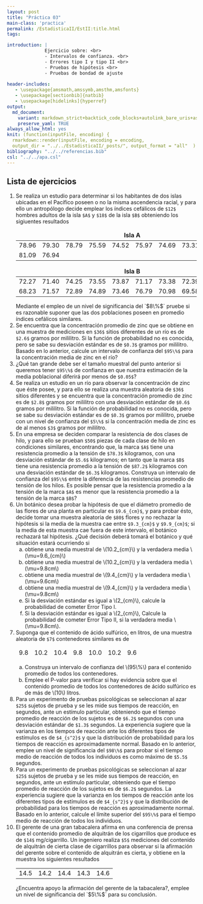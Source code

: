 ```yaml
---
layout: post
title: "Práctica 03"
main-class: 'practica'
permalink: /EstadisticaII/EstII:title.html
tags:

introduction: |
              Ejercicio sobre: <br>
              - Intervalos de confianza. <br>
              - Errores tipo I y tipo II <br>
              - Pruebas de hipótesis <br>
              - Pruebas de bondad de ajuste
              
header-includes:
   - \usepackage{amsmath,amssymb,amsthm,amsfonts}
   - \usepackage[sectionbib]{natbib}
   - \usepackage[hidelinks]{hyperref}
output:
  md_document:
    variant: markdown_strict+backtick_code_blocks+autolink_bare_uris+ascii_identifiers+tex_math_single_backslash
    preserve_yaml: TRUE
always_allow_html: yes   
knit: (function(inputFile, encoding) {
  rmarkdown::render(inputFile, encoding = encoding,
  output_dir = "../../EstadisticaII/_posts/", output_format = "all"  ) })
bibliography: "../../referencias.bib"
csl: "../../apa.csl"
---
```








## Lista de ejercicios

1.  Se realiza un estudio para determinar si los habitantes de dos islas
    ubicadas en el Pacífico poseen o no la misma ascendencia racial, y
    para ello un antropólogo decide emplear los índices cefálicos de
    `$12$` hombres adultos de la isla `$A$` y `$18$` de la isla `$B$`
    obteniendo los sigiuentes resultados
    <table class="table table-striped" style="width: auto !important; margin-left: auto; margin-right: auto;">
    <thead>
    <tr>
    <td colspan="10" style="text-align:center;font-weight: bold">
    Isla A
    </td>
    </tr>
    </thead>
    <tbody>
    <tr>
    <td>
    78.96
    </td>
    <td>
    79.30
    </td>
    <td>
    78.79
    </td>
    <td>
    75.59
    </td>
    <td>
    74.52
    </td>
    <td>
    75.97
    </td>
    <td>
    74.69
    </td>
    <td>
    73.31
    </td>
    <td>
    76.78
    </td>
    <td>
    80.86
    </td>
    </tr>
    <tr>
    <td>
    81.09
    </td>
    <td>
    76.94
    </td>
    <td>
    </td>
    <td>
    </td>
    <td>
    </td>
    <td>
    </td>
    <td>
    </td>
    <td>
    </td>
    <td>
    </td>
    <td>
    </td>
    </tr>
    </tbody>
    </table>
    <table class="table table-striped" style="width: auto !important; margin-left: auto; margin-right: auto;">
    <thead>
    <tr>
    <td colspan="10" style="text-align:center;font-weight: bold">
    Isla B
    </td>
    </tr>
    </thead>
    <tbody>
    <tr>
    <td>
    72.27
    </td>
    <td>
    71.40
    </td>
    <td>
    74.25
    </td>
    <td>
    73.55
    </td>
    <td>
    73.87
    </td>
    <td>
    71.17
    </td>
    <td>
    73.38
    </td>
    <td>
    72.39
    </td>
    <td>
    72.09
    </td>
    <td>
    73.81
    </td>
    </tr>
    <tr>
    <td>
    68.23
    </td>
    <td>
    71.57
    </td>
    <td>
    72.89
    </td>
    <td>
    74.89
    </td>
    <td>
    73.46
    </td>
    <td>
    76.79
    </td>
    <td>
    70.98
    </td>
    <td>
    69.58
    </td>
    <td>
    </td>
    <td>
    </td>
    </tr>
    </tbody>
    </table>
    Mediante el empleo de un nivel de significancia del `$8\%$` pruebe
    si es razonable suponer que las dos poblaciones poseen en promedio
    índices cefálicos similares.
2.  Se encuentra que la concentración promedio de zinc que se obtiene en
    una muestra de mediciones en `$36$` sitios diferentes de un río es
    de `$2.6$` gramos por mililitro. Si la función de probabilidad no es
    conocida, pero se sabe su desviación estándar es de `$0.3$` gramos
    por mililitro. Basado en lo anterior, calcule un intervalo de
    confianza del `$95\%$` para la concentración media de zinc en el
    río?
3.  ¿Qué tan grande debe ser el tamaño muestral del punto anterior si
    queremos tener `$95\%$` de confianza en que nuestra estimación de la
    media poblacional diferirá por menos de `$0.05$`?
4.  Se realiza un estudio en un río para observar la concentración de
    zinc que éste posee, y para ello se realiza una muestra aleatoria de
    `$36$` sitios diferentes y se encuentra que la concentración
    promedio de zinc es de `$2.8$` gramos por mililitro con una
    desviación estándar de `$0.6$` gramos por mililitro. Si la función
    de probabilidad no es conocida, pero se sabe su desviación estándar
    es de `$0.3$` gramos por mililitro, pruebe con un nivel de confianza
    del `$5\%$` si la concentración media de zinc es de al menos `$3$`
    gramos por mililitro.
5.  En una empresa se deciden comparar la resistencia de dos clases de
    hilo, y para ello se prueban `$50$` piezas de cada clase de hilo en
    condiciones similares, encontrando que, la marca `$A$` tiene una
    resistencia promedio a la tensión de `$78.3$` kilogramos, con una
    desviación estándar de `$5.6$` kilogramos; en tanto que la marca
    `$B$` tiene una resistencia promedio a la tensión de `$87.2$`
    kilogramos con una desviación estándar de `$6.3$` kilogramos.
    Construya un intervalo de confianza del `$95\%$` entre la diferencia
    de las resistencias promedio de tensión de los hilos. Es posible
    pensar que la resistencia promedio a la tensión de la marca `$A$` es
    menor que la resistencia promedio a la tensión de la marca `$B$`?
6.  Un botánico desea probar la hipótesis de que el diámetro promedio de
    las flores de una planta en particular es `$9.6_{cm}$`, y para
    probar ésto, decide tomar una muestra aleatoria de `$80$` flores y
    no rechazar la hipótesis si la media de la muestra cae entre
    `$9.3_{cm}$` y `$9.9_{cm}$`; si la media de esta muestra cae fuera
    de este intervalo, el botánico rechazará tal hipótesis. ¿Qué
    decisión deberá tomará el botánico y qué situación estará ocurriendo
    si
    <ol type="a">
    <li>
    obtiene una media muestral de \(10.2_{cm}\) y la verdadera media
    \(\mu=9.6_{cm}\)
    </li>
    <li>
    obtiene una media muestral de \(10.2_{cm}\) y la verdadera media
    \(\mu=9.8cm\)
    </li>
    <li>
    obtiene una media muestral de \(9.4_{cm}\) y la verdadera media
    \(\mu=9.6cm\)
    </li>
    <li>
    obtiene una media muestral de \(9.4_{cm}\) y la verdadera media
    \(\mu=9.8cm\)
    </li>
    <li>
    Si la desviación estándar es igual a \(2_{cm}\), calcule la
    probabilidad de cometer Error Tipo I.
    </li>
    <li>
    Si la desviación estándar es igual a \(2_{cm}\), Calcule la
    probabilidad de cometer Error Tipo II, si la verdadera media
    \(\mu=9.8cm\).
    </li>
    </ol>
7.  Suponga que el contenido de ácido sulfúrico, en litros, de una
    muestra aleatoria de `$7$` contenedores similares es de
    <table class="table table-striped" style="width: auto !important; margin-left: auto; margin-right: auto;">
    <thead>
    <tr>
    <td>
    9.8
    </td>
    <td>
    10.2
    </td>
    <td>
    10.4
    </td>
    <td>
    9.8
    </td>
    <td>
    10.0
    </td>
    <td>
    10.2
    </td>
    <td>
    9.6
    </td>
    </tr>
    </thead>
    </table>
    <ol type="a">
    <li>
    Construya un intervalo de confianza del \(95\%\) para el contenido
    promedio de todos los contenedores.
    </li>
    <li>
    Emplee el P-valor para verificar si hay evidencia sobre que el
    contenido promedio de todos los contenedores de ácido sulfúrico es
    de más de \(10\) litros.
    </li>
    </ol>
8.  Para un experimento de pruebas psicológicas se seleccionan al azar
    `$25$` sujetos de prueba y se les mide sus tiempos de reacción, en
    segundos, ante un estímulo particular, obteniendo que el tiempo
    promedio de reacción de los sujetos es de `$6.2$` segundos con una
    desviación estándar de `$1.3$` segundos. La experiencia sugiere que
    la varianza en los tiempos de reacción ante los diferentes tipos de
    estímulos es de `$4_{s^2}$` y que la distribución de probabilidad
    para los tiempos de reacción es aproximadamente normal. Basado en lo
    anterior, emplee un nivel de significancia del `$98\%$` para probar
    si el tiempo medio de reacción de todos los individuos es como
    máximo de `$5.5$` segundos.
9.  Para un experimento de pruebas psicológicas se seleccionan al azar
    `$25$` sujetos de prueba y se les mide sus tiempos de reacción, en
    segundos, ante un estímulo particular, obteniendo que el tiempo
    promedio de reacción de los sujetos es de `$6.2$` segundos. La
    experiencia sugiere que la varianza en los tiempos de reacción ante
    los diferentes tipos de estímulos es de `$4_{s^2}$` y que la
    distribución de probabilidad para los tiempos de reacción es
    aproximadamente normal. Basado en lo anterior, calcule el límite
    superior del `$95\%$` para el tiempo medio de reacción de todos los
    individuos.
10. El gerente de una gran tabacalera afirma en una conferencia de
    prensa que el contenido promedio de alquitrán de los cigarrillos que
    produce es de `$14$` mg/cigarrillo. Un ingeniero realiza `$5$`
    mediciones del contenido de alquitrán de cierta clase de cigarrillos
    para observar si la afirmación del gerente sobre el contenido de
    alquitrán es cierta, y obtiene en la muestra los siguientes
    resultados
    <table class="table table-striped" style="width: auto !important; margin-left: auto; margin-right: auto;">
    <tbody>
    <tr>
    <td>
    14.5
    </td>
    <td>
    14.2
    </td>
    <td>
    14.4
    </td>
    <td>
    14.3
    </td>
    <td>
    14.6
    </td>
    </tr>
    </tbody>
    </table>
    ¿Encuentra apoyo la afirmación del gerente de la tabacalera?, emplee
    un nivel de significancia del `$5\%$` para su conclusión.

<!-- 7. Suponga que el grupo ALIADO, realiza un estudio sobre la altura que poseen los estudiantes de la Universidad, y para ello, toma una muestra aleatoria de `$38$` estudiantes universitarios y encuentra que la estatura promedio fue de `$174.5$` centímetros con una desviación estándar de `$6.9$` centímetros. Empleando un nivel de significancia del `$2\%$`, pruebe si la altura promedio de todos los estudiantes de la universidad es de al menos `$173$` centímetros. -->
<!-- 8. El gerente de una planta sospecha que el número promedio de piezas que produce un trabajador en particular por día, es menor que el número promedio de piezas de los demás trabajadores. Por ello, el gerente decide observar el número de piezas que produce este trabajador durante diez días, seleccionados al azar, obteniendo los siguientes resultados -->
<!-- <table class="table table-striped" style="width: auto !important; margin-left: auto; margin-right: auto;"> -->
<!-- <tbody> -->
<!--   <tr> -->
<!--     <td>15</td> -->
<!--     <td>12</td> -->
<!--     <td>28</td> -->
<!--     <td>13</td> -->
<!--     <td>12</td> -->
<!--     <td>15</td> -->
<!--     <td>16</td> -->
<!--     <td>9</td> -->
<!--     <td>8</td> -->
<!--     <td>14</td> -->
<!--   </tr> -->
<!-- </tbody> -->
<!-- </table> -->
<!-- <ol type ="a"> -->
<!--   <li> Si se sabe que la desviación estándar para todos los trabajadores es de $2$ unidades, emplee un nivel de significancia del $2\%$ para probar si tiene o no apoyo la sospecha del gerente de que el número promedio de unidades producidas por el trabajador es menor a $15$ unidades? Obtener el P-valor para el contraste. -->
<!--   </li> -->
<!--   <li> Emplee un nivel de significancia del $5\%$ para probar si la proporción de días que el trabajador produce menos de $15$ unidades es mayor al $80\%$. -->
<!--   </li> -->
<!-- </ol> -->
<!-- 9. ¿Está menguando el romance de los estadounidenses con el cine?, En una encuesta realizada por la empresa Gallup a `$800$` adultos seleccionados de forma aleatoria, se encontró que `$45\%$` de los encuestados indicaron que el cine estaba mejorando, mientras que, `$43\%$` de los encuestados dijeron que el cine estaba empeorando. Basados en lo anterior, emplee un nivel de significancia del `$12\%$` para probar si la proporción total de adultos que piensan que el cine está mejorando es superior al `$50\%$`. -->
<!-- 10. Un estudio del número de comidas de negocios que los ejecutivos de las industrias de seguros y bancos reclaman mensualmente como gastos deducibles, se basó en muestras aleatorias y produjo los siguientes resultados -->
<!-- <table class="table table-striped" style="width: auto !important; margin-left: auto; margin-right: auto;"> -->
<!-- <thead> -->
<!--   <tr> -->
<!--     <td></td> -->
<!--     <td style="font-weight: bold">Seguros</td> -->
<!--     <td style="font-weight: bold">Bancos</td> -->
<!--   </tr> -->
<!-- </thead> -->
<!-- <tbody> -->
<!--   <tr> -->
<!--     <td style="font-weight: bold">Muestra</td> -->
<!--     <td>40</td> -->
<!--     <td>50</td> -->
<!--   </tr> -->
<!--   <tr> -->
<!--     <td style="font-weight: bold">Media muestral</td> -->
<!--     <td>9.1</td> -->
<!--     <td>8.0</td> -->
<!--   </tr> -->
<!--   <tr> -->
<!--     <td style="font-weight: bold">Desviación estándar muestral</td> -->
<!--     <td>1.9</td> -->
<!--     <td>2.1</td> -->
<!--   </tr> -->
<!-- </tbody> -->
<!-- </table> -->
<!-- Use un nivel del `$5\%$` de significancia para probar si el gasto promedio deducible de ambas poblaciones es igual. Encuentre el P-valor para esta prueba. -->
<!-- 11. A la mayoría de estadounidenses les gusta participar en eventos deportivos o al menos verlos. Algunos sienten que los deportes tienen más que sólo valor de entretenimiento, tanto así, que en una encuesta realizada a `$1000$` adultos, realizada por KRC Research \& Consulting, se encontró que `$68\%$` sintieron que los deportes de gran atractivo tienen un efecto positivo en la sociedad. Emplee un nivel de significancia del `$5\%$` para probar si la mayoría de estadounidenses piensan que los deportes tienen un efecto positivo en la sociedad. -->
<!-- 12. Para una comparación de los porcentajes de piezas defectuosas producidas por dos líneas de montaje, de cada línea se seleccionaron muestras aleatorias independientes de `$100$` piezas. La línea `$A$` produjo `$18$` piezas defectuosas en la muestra y la línea `$B$` contenía `$12$` piezas defectuosas. Emplee un nivel de significancia del `$2\%$` para probar si una línea de montaje produce una proporción más alta de piezas defectuosas que la otra. -->
<!-- 13. Se tiene la creencia que las profesoras de la Universidad suelen gastar en promedio más dinero en café que los profesores en un mes. Para probar ésto, se realiza un estudio en el cual se toma una muestra aleatoria de profesoras y profesores y se registra el gasto que tuvieron durante el mes, obteniendo los siguientes resultados, en miles de pesos -->
<!-- <table class="table table-striped" style="width: auto !important; margin-left: auto; margin-right: auto;"> -->
<!-- <thead> -->
<!--   <tr> -->
<!--     <td></td> -->
<!--     <td style="font-weight: bold">Profesores</td> -->
<!--     <td style="font-weight: bold">Profesoras</td> -->
<!--   </tr> -->
<!-- </thead> -->
<!-- <tbody> -->
<!--   <tr> -->
<!--     <td style="font-weight: bold">Muestra</td> -->
<!--     <td>20</td> -->
<!--     <td>28</td> -->
<!--   </tr> -->
<!--   <tr> -->
<!--     <td style="font-weight: bold">Media muestral</td> -->
<!--     <td>33</td> -->
<!--     <td>38.5</td> -->
<!--   </tr> -->
<!--   <tr> -->
<!--     <td style="font-weight: bold">Desviación estándar muestral</td> -->
<!--     <td>2.9</td> -->
<!--     <td>3.1</td> -->
<!--   </tr> -->
<!-- </tbody> -->
<!-- </table> -->
<!-- Use un nivel del `$5\%$` de significancia para probar la hipótesis planteada. Emplee el P-valor en sus conclusión. -->
<!-- 14. Suponga que nos encontramos en época de elecciones, y que el responsable de la campaña política del candidato `$A$` piensa en el ambiente de las últimas semanas previas a las elecciones. Él piensa que su candidato se encuentra en igual posición que su oponente, el candidato `$B$`, pero han ocurrido algunos reveses en forma reciente. El responsable lleva a cabo una encuesta de percepción electoral a `$1500$` ciudadanos. Si de los `$1500$`, `$737$` indican una preferencia por el candidato `$A$`, ¿existe alguna razón para creer que el candidato `$A$` se encuentra en desventaja con relación al candidato `$B$`?, Use un nivel de significancia del `$5\%$`. -->
<!-- 15. Una bióloga quiere probar la hipótesis de que la envergadura media de cierta clase de insectos es `$12.3_{mm}$` contra la alternativa de que no es de `$12.3_{mm}$`. Suponga que la envergadura de los insectos puede asumirse normal con una desviación estándar conocida e igual a `$0.8_{mm}$`. Si se toma una muestra aleatoria de `$12$` insectos y se decide aceptar la hipótesis nula si y sólo si la media de la muestral cae entre `$12.0_{mm}$` y `$12.6_{mm}$`,  -->
<!-- <ol type ="a"> -->
<!--   <li> Calcule la probabilidad de cometer un error tipo I. -->
<!--   </li> -->
<!--   <li> Calcule la probabilidad de cometer un error tipo II, si la media real de la envergadura de los insectos es de $12.5_{mm}$ -->
<!--   </li> -->
<!--   <li>¿Qué decisión estaría tomando la bióloga si obtiene de la muestra un media de $12.9_{mm}$, y se tiene que la media real de la envergadura de los insectos es $12.5mm$? -->
<!--   </li> -->
<!--   <li>¿Qué decisión estaría tomando la bióloga si obtiene de la muestra un media de $12.9_{mm}$, y se tiene que la media real de la envergadura de los insectos es $12.3_{mm}$? -->
<!--   </li> -->
<!-- </ol> -->
<!-- 16. Las calificaciones del Examen de Evaluación Escolar (SAT por sus siglas en inglés), que han bajado lentamente desde el inicio del examen, ahora han empezado a subir. Originalmente, una calificación de `$500$` estaba considerada como promedio. Las calificaciones medias para el `$2005$` fueron aproximadamente `$520$` para el examen verbal y `$508$` para el examen de matemáticas. Una muestra aleatoria de las calificaciones del examen, de `$20$` alumnos de último año de una preparatoria urbana de gran tamaño, produjo las medias y desviaciones estándar citadas en la tabla siguiente -->
<!-- <table class="table table-striped" style="width: auto !important; margin-left: auto; margin-right: auto;"> -->
<!-- <thead> -->
<!--   <tr> -->
<!--     <td></td> -->
<!--     <td style="font-weight: bold">Verbal</td> -->
<!--     <td style="font-weight: bold">Matemáticas</td> -->
<!--   </tr> -->
<!-- </thead> -->
<!-- <tbody> -->
<!--   <tr> -->
<!--     <td style="font-weight: bold">Media muestral</td> -->
<!--     <td>505</td> -->
<!--     <td>495</td> -->
<!--   </tr> -->
<!--   <tr> -->
<!--     <td style="font-weight: bold">Desviación estándar muestral</td> -->
<!--     <td>57</td> -->
<!--     <td>69</td> -->
<!--   </tr> -->
<!-- </tbody> -->
<!-- </table> -->
<!-- <ol type ="a"> -->
<!--   <li> Suponiendo normalidad, emplee un nivel de significancia del $10\%$ para observar si la calificación promedio del SAT verbal obtenida por los alumnos de último año es superior a $520$ puntos. -->
<!--   </li> -->
<!--    <li> Suponiendo normalidad, emplee un nivel de significancia del $10\%$ para observar si la calificación promedio del SAT de matemáticas obtenida por los alumnos de último año es a lo más de $508$ puntos. -->
<!--   </li> -->
<!--   <li> Suponiendo normalidad, emplee un nivel de significancia del $10\%$ para observar si la variabilidad en la calificación obtenida por los estudiantes en el SAT verbal y el SAT de matemáticas es la misma. -->
<!--   </li> -->
<!-- </ol> -->
<!-- 17. Se está considerando un nuevo sistema de lanzamiento de cohetes para el despliegue de cohetes pequeños, de corto alcance. Suponga que por experiencia, se sabe que la probabilidad de que el sistema existente tenga un lanzamiento exitoso es del `$80\%$`. Si se toma una muestra de `$40$` lanzamientos experimentales con el nuevo sistema y `$34$` resultan exitosos. Emplee un nivel de significancia del `$8\%$` para probar si el nuevo sistema es mejor que el sistema actual. -->
<!-- 18. Es frecuente que los químicos orgánicos purifiquen compuestos orgánicos por medio de un método conocido como cristalización fraccional. Un experimentador desea preparar y purificar `$4.85$` gramos de anilina. Diez especímenes de `$4.85$` gramos de anilina se prepararon y purificaron para producir acetanilida. Se obtuvieron los siguientes resultados en seco: -->
<!-- <table class="table table-striped" style="width: auto !important; margin-left: auto; margin-right: auto;"> -->
<!-- <thead> -->
<!--   <tr> -->
<!--     <td>3.85</td> -->
<!--     <td>3.88</td> -->
<!--     <td>3.90</td> -->
<!--     <td>3.62</td> -->
<!--     <td>3.72</td> -->
<!--   </tr> -->
<!-- </thead> -->
<!-- <tbody> -->
<!--   <tr> -->
<!--     <td>3.80</td> -->
<!--     <td>3.85</td> -->
<!--     <td>3.36</td> -->
<!--     <td>4.01</td> -->
<!--     <td>3.82</td> -->
<!--   </tr> -->
<!-- </tbody> -->
<!-- </table> -->
<!-- <ol type ="a"> -->
<!--   <li>Emplee un nivel de significancia del $2\%$ para probar si la cantidad promedio de gramos de acetanilida que se puede recuperar de $4.85$ gramos de anilina es superior a $3.85$ gramos. -->
<!--   </li> -->
<!--   <li>Emplee un nivel de significancia del $10\%$ para probar si al emplear $4.85$ gramos de anilina, la proporción de experimentos que recuperan una cantidad de acetanilida superior a $3.85$ gramos es superior al $20\%$. -->
<!--   </li> -->
<!-- </ol> -->
<!-- 19. Para comparar dos clases de protectores de defensas, se muestrearon `$6$` de cada clase en cierta marca de auto compacto. Entonces cada auto se hizo chocar contra una pared de concreto a `$5$` millas por hora, y los siguientes son los costos de las reparaciones (en dólares): -->
<!-- <table class="table table-striped" style="width: auto !important; margin-left: auto; margin-right: auto;"> -->
<!-- <thead> -->
<!--   <tr> -->
<!--     <td colspan="6" style="text-align:center;font-weight: bold">Protector de defensas 1</td> -->
<!--   </tr> -->
<!-- </thead> -->
<!-- <tbody> -->
<!--   <tr> -->
<!--     <td>120</td> -->
<!--     <td>127</td> -->
<!--     <td>168</td> -->
<!--     <td>143</td> -->
<!--     <td>165</td> -->
<!--     <td>122</td> -->
<!--   </tr> -->
<!-- </tbody> -->
<!-- </table> -->
<!-- <table class="table table-striped" style="width: auto !important; margin-left: auto; margin-right: auto;"> -->
<!-- <thead> -->
<!--   <tr> -->
<!--     <td colspan="6" style="text-align:center;font-weight: bold">Protector de defensas 2</td> -->
<!--   </tr> -->
<!-- </thead> -->
<!-- <tbody> -->
<!--   <tr> -->
<!--     <td>154</td> -->
<!--     <td>135</td> -->
<!--     <td>132</td> -->
<!--     <td>171</td> -->
<!--     <td>153</td> -->
<!--     <td>149</td> -->
<!--   </tr> -->
<!-- </tbody> -->
<!-- </table> -->
<!-- Use el nivel `$10\%$` de significancia para probar si la diferencia entre las medias de estas dos muestras es significativa. -->
<!-- 20. El propietario de una automóvil compacto sospecha que la distancia promedio por galón que ofrece su carro es menor que la especificada por la EPA, la cual es de `$30$` millas por galón. El propietario observa la distancia recorrida por galón en `$9$` ocasiones y obtiene los siguientes datos:  -->
<!-- <table class="table table-striped" style="width: auto !important; margin-left: auto; margin-right: auto;"> -->
<!-- <tbody> -->
<!--   <tr> -->
<!--     <td>28.3</td> -->
<!--     <td>31.2</td> -->
<!--     <td>29.4</td> -->
<!--     <td>27.2</td> -->
<!--     <td>30.8</td> -->
<!--   </tr> -->
<!--   <tr> -->
<!--     <td>28.7</td> -->
<!--     <td>29.2</td> -->
<!--     <td>26.5</td> -->
<!--     <td>28.1</td> -->
<!--     <td></td> -->
<!--   </tr> -->
<!-- </tbody> -->
<!-- </table> -->
<!-- Después de una investigación el propietario concluye que la distancia por galón es una variable aleatoria que se distribuye normal con una desviación estándar conocida de `$1.4$` millas por galón. Con base en esta información, -->
<!-- <ol type ="a"> -->
<!--   <li> ¿Se encuentra apoyada la sospecha del propietario con un nivel de significancia del $1\%$? ¿Cuál es el P-valor en este caso? -->
<!--   </li> -->
<!--   <li> ¿Está de acuerdo con la afirmación de normalidad realizada por el propietario? -->
<!--   </li> -->
<!-- </ol> -->
